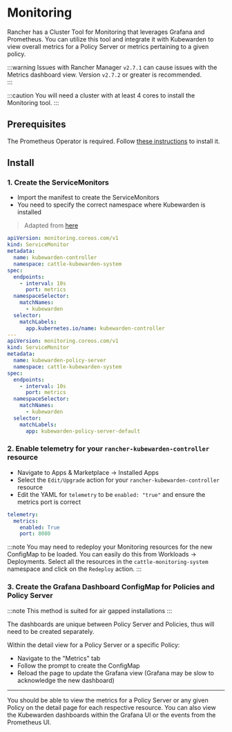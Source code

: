 # Monitoring

Rancher has a Cluster Tool for Monitoring that leverages Grafana and Prometheus. You can utilize this tool and integrate it with Kubewarden to view overall metrics for a Policy Server or metrics pertaining to a given policy.

:::warning
Issues with Rancher Manager `v2.7.1` can cause issues with the Metrics dashboard view. Version `v2.7.2` or greater is recommended.  
:::

:::caution
You will need a cluster with at least 4 cores to install the Monitoring tool.
:::

## Prerequisites

The Prometheus Operator is required.
Follow [these instructions](../telemetry/metrics/01-quickstart.md#install-prometheus) to install it.

## Install

### 1. Create the ServiceMonitors

- Import the manifest to create the ServiceMonitors
- You need to specify the correct namespace where Kubewarden is installed 

> Adapted from [here](../telemetry/metrics/01-quickstart.md)

```yaml
apiVersion: monitoring.coreos.com/v1
kind: ServiceMonitor
metadata:
  name: kubewarden-controller
  namespace: cattle-kubewarden-system
spec:
  endpoints:
    - interval: 10s 
      port: metrics
  namespaceSelector:
    matchNames:
      - kubewarden
  selector:
    matchLabels:
      app.kubernetes.io/name: kubewarden-controller
---
apiVersion: monitoring.coreos.com/v1
kind: ServiceMonitor
metadata:
  name: kubewarden-policy-server
  namespace: cattle-kubewarden-system
spec:
  endpoints:
    - interval: 10s
      port: metrics
  namespaceSelector:
    matchNames:
      - kubewarden
  selector:
    matchLabels:
      app: kubewarden-policy-server-default
```

### 2. Enable telemetry for your `rancher-kubewarden-controller` resource

- Navigate to Apps & Marketplace -> Installed Apps
- Select the `Edit/Upgrade` action for your `rancher-kubewarden-controller` resource
- Edit the YAML for `telemetry` to be `enabled: "true"` and ensure the metrics port is correct

```yml
telemetry:
  metrics:
    enabled: True
    port: 8080
```

:::note
You may need to redeploy your Monitoring resources for the new ConfigMap to be loaded. You can easily do this from Workloads -> Deployments. Select all the resources in the `cattle-monitoring-system` namespace and click on the `Redeploy` action.
:::

### 3. Create the Grafana Dashboard ConfigMap for Policies and Policy Server

:::note
This method is suited for air gapped installations
:::

The dashboards are unique between Policy Server and Policies, thus will need to be created separately.

Within the detail view for a Policy Server or a specific Policy:

- Navigate to the "Metrics" tab
- Follow the prompt to create the ConfigMap
- Reload the page to update the Grafana view (Grafana may be slow to acknowledge the new dashboard)

---

You should be able to view the metrics for a Policy Server or any given Policy on the detail page for each respective resource. You can also view the Kubewarden dashboards within the Grafana UI or the events from the Prometheus UI.
